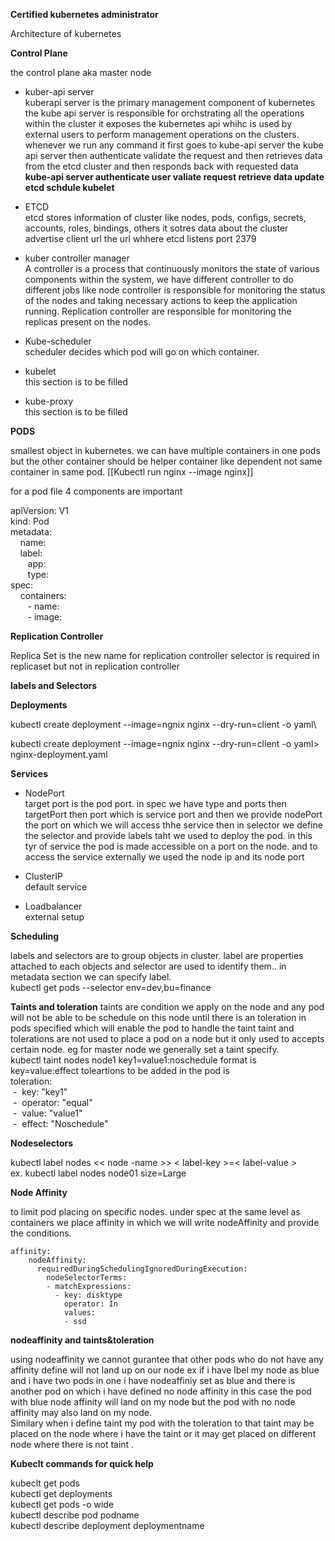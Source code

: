 **Certified kubernetes administrator**

Architecture of kubernetes

**Control Plane**

the control plane aka master node

- kuber-api server\
kuberapi server is the primary management component of kubernetes the kube api server is responsible for orchstrating all the operations within the cluster it exposes the kubernetes api whihc is used by external users to perform management operations on the clusters. whenever we run any command it first goes to kube-api server the kube api server then authenticate validate the request and then retrieves data from the etcd cluster and then responds back with requested data **kube-api server authenticate user valiate request retrieve data update etcd schdule kubelet**

- ETCD\
etcd stores  information of cluster like nodes, pods, configs, secrets, accounts, roles, bindings, others
it sotres data about the cluster advertise client url the url whhere etcd listens port 2379

- kuber controller manager\
A controller is a process that continuously monitors the state of various components within the system, we have different controller to do different jobs like node controller is responsible for monitoring the status of the nodes and taking necessary actions to keep the application running. Replication controller are responsible for monitoring the replicas present on the nodes.

- Kube-scheduler\
scheduler decides which pod will go on which container.

- kubelet\
this section is to be filled

- kube-proxy\
this section is to be filled

**PODS**

smallest object in kubernetes. we can have multiple containers in one pods but the other container should be helper container like dependent not same container in same pod.
[[Kubectl run nginx --image nginx]]

for a pod file 4 components are important

apiVersion: V1\
kind: Pod\
metadata:\
&nbsp;&nbsp;&nbsp;&nbsp;name:\
&nbsp;&nbsp;&nbsp;&nbsp;label:\
&nbsp;&nbsp;&nbsp;&nbsp;&nbsp;&nbsp;&nbsp;app:\
&nbsp;&nbsp;&nbsp;&nbsp;&nbsp;&nbsp;&nbsp;type:\
spec:\
&nbsp;&nbsp;&nbsp;&nbsp;containers:\
&nbsp;&nbsp;&nbsp;&nbsp;&nbsp;&nbsp;&nbsp;- name:\
&nbsp;&nbsp;&nbsp;&nbsp;&nbsp;&nbsp;&nbsp;- image:

**Replication Controller**

Replica Set is the new name for replication controller selector is required in replicaset but not in replication controller

**labels and Selectors**

**Deployments**

kubectl create deployment --image=ngnix nginx --dry-run=client -o yaml\

kubectl create deployment --image=ngnix nginx --dry-run=client -o yaml> nginx-deployment.yaml

**Services**

- NodePort\
target port is the pod port. in spec we have type and ports then targetPort then port which is service port and then we provide nodePort the port on which we will access thhe service then in selector we define the selector and provide labels taht we used to deploy the pod. in this tyr of service the pod is made accessible on a port on the node. and to access the service externally we used the node ip and its node port

- ClusterIP\
default service

- Loadbalancer\
external setup

**Scheduling**

labels and selectors are to group objects in cluster. label are properties attached to each objects and selector are used to identify them.. in metadata section we can specify label.\
kubectl get pods --selector env=dev,bu=finance

**Taints and toleration**
taints are condition we apply on the node and any pod will not be able to be schedule on this node until there is an toleration in pods specified which will enable the pod to handle the taint taint and tolerations are not used to place a pod on a node but it only used to accepts certain node. eg for master node we generally set a taint specify.\
kubectl taint nodes node1 key1=value1:noschedule format is key=value:effect
toleartions to be added in the pod is\
toleration:\
&nbsp;- &nbsp;key:&nbsp;"key1"\
&nbsp;- &nbsp;operator:&nbsp;"equal"\
&nbsp;- &nbsp;value:&nbsp;"value1"\
&nbsp;- &nbsp;effect:&nbsp;"Noschedule"

**Nodeselectors**

kubectl label nodes << node -name >> < label-key >=< label-value >\
ex. kubectl label nodes node01 size=Large

**Node Affinity**

to limit pod placing on specific nodes.
under spec at the same level as containers we place affinity in which we will write nodeAffinity and provide the conditions.
```
affinity:
    nodeAffinity:
      requiredDuringSchedulingIgnoredDuringExecution:
        nodeSelectorTerms:
        - matchExpressions:
          - key: disktype
            operator: In
            values:
            - ssd  
```
**nodeaffinity and taints&toleration**

using nodeaffinity we cannot gurantee that other pods who do not have any affinity define will not land up on our node ex if i have lbel my node as blue and i have two pods in one i have nodeaffiniy set as blue and there is another pod on which i have defined no node affinity in this case the pod with blue node affinity will land on my node but the pod with no node affinity may also land on my node.\
Similary when i define taint my pod with the toleration to that taint may be placed on the node where i have the taint or it may get placed on different node where there is not taint .

**Kubeclt commands for quick help**

kubeclt get pods\
kubectl get deployments\
kubectl get pods -o wide\
kubectl describe pod podname\
kubectl describe deployment deploymentname
